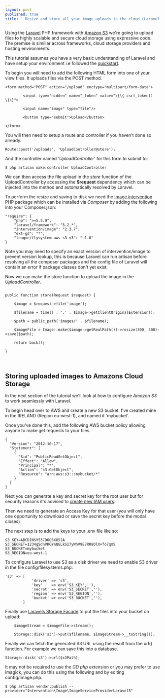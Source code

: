 ```yaml
---
layout: post
published: true
title: ' Resize and store all your image uploads in the cloud (Laravel 5.2 / S3)'
---
```

Using the [Laravel](https://laravel.com/) PHP framework with [Amazon S3](https://aws.amazon.com/s3/) we're going to upload files to highly scalable and secure cloud storage using expressive code. The premise is similiar across frameworks, cloud storage providers and hosting environments.

This tutorial assumes you have a very basic understanding of Laravel and have setup your environment i.e followed the [quickstart](https://laravel.com/docs/5.2/quickstart). 

To begin you will need to add the following HTML form into one of your view files. It uploads files via the POST method.

~~~
<form method="POST" action="/upload" enctype="multipart/form-data">

        <input type="hidden" name="_token" value="\{\{ csrf_token() \}\}">

        <input name="image" type="file"/>

        <button type="submit">Upload</button>
        
</form>
~~~

You will then need to setup a route and controller if you haven't done so already.

~~~
Route::post('/uploads', 'UploadController@store');
~~~

And the controller named '_UploadController_' for this form to submit to:

~~~
$ php artisan make:controller UploadController
~~~

We can then access the file upload in the _store_ function of the UploadController by accessing the **$request** dependency which can be injected into the method and automatically resolved by Laravel.

To perform the resize and saving to disk we need the [Image intervention](http://image.intervention.io/) PHP package which can be installed via _Composer_ by adding the following into your Composer.json:

~~~
"require": {
	"php": ">=5.5.9",
	"laravel/framework": "5.2.*",
	"intervention/image": "2.3.7",
	"ext-gd": "*",
	"league/flysystem-aws-s3-v3": "~1.0"
}
~~~

Note you may need to specify an exact version of intervention/image to prevent version lookup, this is because Laravel can run artisan before resolving all the composer packages and the config file of Laravel will contain an error if package classes don't yet exist.

Now we can make the store function to upload the image in the _UploadController_.

~~~

public function store(Request $request) {

	$image = $request->file('image');

	$filename = time() . '.' . $image->getClientOriginalExtension();

	$path = public_path('images/' . $filename);

	$imageFile = Image::make($image->getRealPath())->resize(300, 300)->save($path);

	return back();

}  
~~~  

</br>

## Storing uploaded images to Amazons Cloud Storage

In the next section of the tutorial we'll look at how to configure _Amazon S3_ to work seamlessly with Laravel.

To begin head over to AWS and create a new S3 bucket. I've created mine in the IRELAND (Region eu-west-1), and named it 'mybucket'.

Once you've done this, add the following AWS bucket policy allowing anyone to make get requests to your files.

~~~
{
  "Version": "2012-10-17",
  "Statement": [
    {
      "Sid": "PublicReadGetObject",
      "Effect": "Allow",
      "Principal": "*",
      "Action": "s3:GetObject",
      "Resource": "arn:aws:s3:::mybucket/*"
    }
  ]
}
~~~

Next you can generate a key and secret key for the root user but for security reasons it's advised to [create new IAM users](https://console.aws.amazon.com/iam/home#users).

Then we need to generate an Access Key for that user (you will only have one opportunity to download or save the secret key before the modal closes)

The next step is to add the keys to your .env file like so:

~~~
S3_KEY=ABCDINSV53CDOO5XO52A
S3_SECRET=1234gSdnVKGYnQGLkSI7yWhV9E7R08OlX+fo7qmS
S3_BUCKET=mybucket
S3_REGION=eu-west-1
~~~

To configure Laravel to use S3 as a disk driver we need to enable S3 driver in the file config/filesystems.php:

~~~
's3' => [
            'driver' => 's3',
            'key'    => env('S3_KEY',''),
            'secret' => env('S3_SECRET',''),
            'region' => env('S3_REGION',''),
            'bucket' => env('S3_BUCKET',''),
        ]
~~~


Finally use [Laravels Storage Facade](https://laravel.com/docs/master/filesystem) to put the files into your bucket on upload:

~~~
	$imageStream = $imageFile->stream();

	Storage::disk('s3')->put($filename, $imageStream->__toString());
~~~

Finally we can fetch the generated S3 URL using the result from the url() function. For example we can save this into a database.

~~~
Storage::disk('s3')->url($s3Path);
~~~

It may not be required to use the _GD php_ extension or you may prefer to use Imagick, you can do this using the following and by editing config/image.php.

~~~
$ php artisan vendor:publish --provider="Intervention\Image\ImageServiceProviderLaravel5"
~~~
